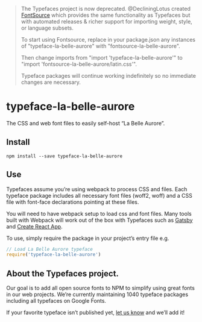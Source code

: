 >The Typefaces project is now deprecated. @DecliningLotus created
[FontSource](https://github.com/fontsource/fontsource) which provides the
same functionality as Typefaces but with automated releases & richer
support for importing weight, style, or language subsets.
>
>To start using Fontsource, replace in your package.json any instances of
"typeface-la-belle-aurore" with "fontsource-la-belle-aurore".
>
> Then change imports from "import 'typeface-la-belle-aurore'" to "import 'fontsource-la-belle-aurore/latin.css'".
>
>Typeface packages will continue working indefinitely so no immediate
>changes are necessary.

# typeface-la-belle-aurore

The CSS and web font files to easily self-host “La Belle Aurore”.

## Install

`npm install --save typeface-la-belle-aurore`

## Use

Typefaces assume you’re using webpack to process CSS and files. Each typeface
package includes all necessary font files (woff2, woff) and a CSS file with
font-face declarations pointing at these files.

You will need to have webpack setup to load css and font files. Many tools built
with Webpack will work out of the box with Typefaces such as [Gatsby](https://github.com/gatsbyjs/gatsby)
and [Create React App](https://github.com/facebookincubator/create-react-app).

To use, simply require the package in your project’s entry file e.g.

```javascript
// Load La Belle Aurore typeface
require('typeface-la-belle-aurore')
```

## About the Typefaces project.

Our goal is to add all open source fonts to NPM to simplify using great fonts in
our web projects. We’re currently maintaining 1040 typeface packages
including all typefaces on Google Fonts.

If your favorite typeface isn’t published yet, [let us know](https://github.com/KyleAMathews/typefaces)
and we’ll add it!
